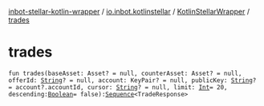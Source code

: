 [inbot-stellar-kotlin-wrapper](../../index.md) / [io.inbot.kotlinstellar](../index.md) / [KotlinStellarWrapper](index.md) / [trades](./trades.md)

# trades

`fun trades(baseAsset: Asset? = null, counterAsset: Asset? = null, offerId: `[`String`](https://kotlinlang.org/api/latest/jvm/stdlib/kotlin/-string/index.html)`? = null, account: KeyPair? = null, publicKey: `[`String`](https://kotlinlang.org/api/latest/jvm/stdlib/kotlin/-string/index.html)`? = account?.accountId, cursor: `[`String`](https://kotlinlang.org/api/latest/jvm/stdlib/kotlin/-string/index.html)`? = null, limit: `[`Int`](https://kotlinlang.org/api/latest/jvm/stdlib/kotlin/-int/index.html)` = 20, descending: `[`Boolean`](https://kotlinlang.org/api/latest/jvm/stdlib/kotlin/-boolean/index.html)` = false): `[`Sequence`](https://kotlinlang.org/api/latest/jvm/stdlib/kotlin.sequences/-sequence/index.html)`<TradeResponse>`